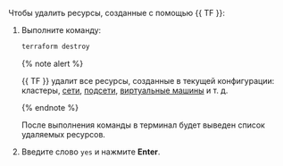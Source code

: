 Чтобы удалить ресурсы, созданные с помощью {{ TF }}:
1. Выполните команду:

   ```bash
   terraform destroy
   ```

   {% note alert %}

   {{ TF }} удалит все ресурсы, созданные в текущей конфигурации: кластеры, [сети](../../vpc/concepts/network.md#network), [подсети](../../vpc/concepts/network.md#subnet), [виртуальные машины](../../compute/concepts/vm.md) и т. д.

   {% endnote %}

   После выполнения команды в терминал будет выведен список удаляемых ресурсов.
1. Введите слово `yes` и нажмите **Enter**.